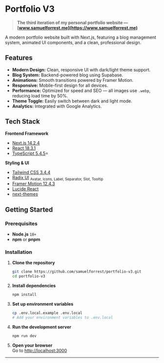 # Portfolio V3

> **The third iteration of my personal portfolio website — [www.samuelforrest.me](https://www.samuelforrest.me)**

A modern portfolio website built with Next.js, featuring a blog management system, animated UI components, and a clean, professional design.



##  Features

- **Modern Design:** Clean, responsive UI with dark/light theme support.
- **Blog System:** Backend-powered blog using Supabase.
- **Animations:** Smooth transitions powered by Framer Motion.
- **Responsive:** Mobile-first design for all devices.
- **Performance:** Optimized for speed and SEO — all images use `.webp`, reducing load time by 50%.
- **Theme Toggle:** Easily switch between dark and light mode.
- **Analytics:** Integrated with Google Analytics.



##  Tech Stack

**Frontend Framework**
- [Next.js 14.2.4](https://nextjs.org/)
- [React 18.3.1](https://react.dev/)
- [TypeScript 5.4.5](https://www.typescriptlang.org/)=

**Styling & UI**
- [Tailwind CSS 3.4.4](https://tailwindcss.com/)
- [Radix UI](https://www.radix-ui.com/)
  <sub>Avatar, Icons, Label, Separator, Slot, Tooltip</sub>
- [Framer Motion 12.4.3](https://www.framer.com/motion/)
- [Lucide React](https://lucide.dev/)
- [next-themes](https://github.com/pacocoursey/next-themes)



##  Getting Started

### Prerequisites

- **Node.js** `18+`
- **npm** or **pnpm**

### Installation

1. **Clone the repository**
   ```bash
   git clone https://github.com/samuelforrest/portfolio-v3.git
   cd portfolio-v3
   ```

2. **Install dependencies**
   ```bash
   npm install
   ```

3. **Set up environment variables**
   ```bash
   cp .env.local.example .env.local
   # Add your environment variables to .env.local
   ```

4. **Run the development server**
   ```bash
   npm run dev
   ```

5. **Open your browser**  
   Go to [http://localhost:3000](http://localhost:3000)

---

